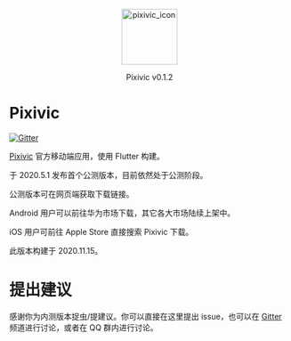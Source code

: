 <p align="center">
<img src="https://i.jue.sh/i1/2020/04/04/6qwf4H.png" width = "100" height = "100" alt="pixivic_icon"/>
</p>

<p align="center">Pixivic v0.1.2</p>

# Pixivic
[![Gitter](https://badges.gitter.im/pixivic-flutter/community.svg)](https://gitter.im/pixivic-flutter/community?utm_source=badge&utm_medium=badge&utm_campaign=pr-badge)



[Pixivic](https://sharemoe.net/) 官方移动端应用，使用 Flutter 构建。

于 2020.5.1 发布首个公测版本，目前依然处于公测阶段。

公测版本可在网页端获取下载链接。

Android 用户可以前往华为市场下载，其它各大市场陆续上架中。

iOS 用户可前往 Apple Store 直接搜索 Pixivic 下载。

此版本构建于 2020.11.15。

# 

# 提出建议

感谢你为内测版本捉虫/提建议。你可以直接在这里提出 issue，也可以在 [Gitter]((https://gitter.im/pixivic-flutter/community?utm_source=badge&utm_medium=badge&utm_campaign=pr-badge)) 频道进行讨论，或者在 QQ 群内进行讨论。